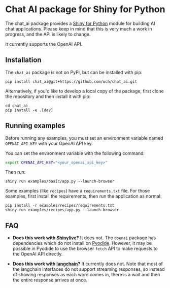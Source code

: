 Chat AI package for Shiny for Python
====================================

The chat_ai package provides a [Shiny for Python](https://shiny.rstudio.com/py/) module for building AI chat applications. Please keep in mind that this is very much a work in progress, and the API is likely to change.

It currently supports the OpenAI API.


## Installation

The `chat_ai` package is not on PyPI, but can be installed with pip:

```
pip install chat_ai@git+https://github.com/wch/chat_ai.git
```

Alternatively, if you'd like to develop a local copy of the package, first clone the repository and then install it with pip:

```
cd chat_ai
pip install -e .[dev]
```


## Running examples

Before running any examples, you must set an environment variable named `OPENAI_API_KEY` with your OpenAI API key.

You can set the environment variable with the following command:

```bash
export OPENAI_API_KEY="<your_openai_api_key>"
```

Then run:

```
shiny run examples/basic/app.py --launch-browser
```

Some examples (like `recipes`) have a `requirements.txt` file. For those examples, first install the requirements, then run the application as normal:

```
pip install -r examples/recipes/requirements.txt
shiny run examples/recipes/app.py --launch-browser
```


## FAQ

* **Does this work with [Shinylive](https://shiny.rstudio.com/py/docs/shinylive.html)?** It does not. The `openai` package has dependencies which do not install on [Pyodide](https://pyodide.org/). However, it may be possible in Pyodide to use the browser `fetch` API to make requests to the OpenAI API directly.

* **Does this work with [langchain](https://github.com/hwchase17/langchain)?** It currently does not. Note that most of the langchain interfaces do not support streaming responses, so instead of showing responses as each word comes in, there is a wait and then the entire response arrives at once.
